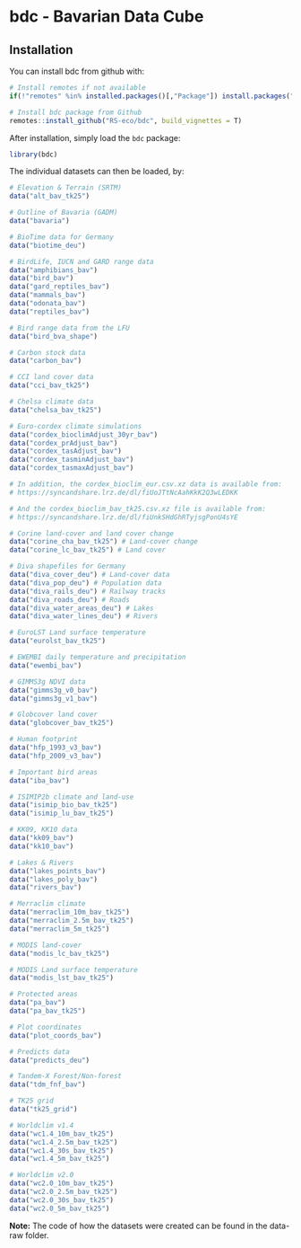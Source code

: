 bdc - Bavarian Data Cube
================

## Installation

You can install bdc from github with:

``` r
# Install remotes if not available
if(!"remotes" %in% installed.packages()[,"Package"]) install.packages("remotes")

# Install bdc package from Github
remotes::install_github("RS-eco/bdc", build_vignettes = T)
```

After installation, simply load the `bdc` package:

``` r
library(bdc)
```

The individual datasets can then be loaded, by:

``` r
# Elevation & Terrain (SRTM)
data("alt_bav_tk25")

# Outline of Bavaria (GADM)
data("bavaria")

# BioTime data for Germany
data("biotime_deu")

# BirdLife, IUCN and GARD range data
data("amphibians_bav")
data("bird_bav")
data("gard_reptiles_bav")
data("mammals_bav")
data("odonata_bav")
data("reptiles_bav")

# Bird range data from the LFU
data("bird_bva_shape")

# Carbon stock data
data("carbon_bav")

# CCI land cover data
data("cci_bav_tk25")

# Chelsa climate data
data("chelsa_bav_tk25")

# Euro-cordex climate simulations
data("cordex_bioclimAdjust_30yr_bav")
data("cordex_prAdjust_bav")
data("cordex_tasAdjust_bav")
data("cordex_tasminAdjust_bav")
data("cordex_tasmaxAdjust_bav")

# In addition, the cordex_bioclim_eur.csv.xz data is available from:
# https://syncandshare.lrz.de/dl/fiUoJTtNcAahKkK2Q3wLEDKK

# And the cordex_bioclim_bav_tk25.csv.xz file is available from:
# https://syncandshare.lrz.de/dl/fiUnkSHdGhRTyjsgPonU4sYE

# Corine land-cover and land cover change
data("corine_cha_bav_tk25") # Land-cover change
data("corine_lc_bav_tk25") # Land cover

# Diva shapefiles for Germany
data("diva_cover_deu") # Land-cover data
data("diva_pop_deu") # Population data
data("diva_rails_deu") # Railway tracks
data("diva_roads_deu") # Roads
data("diva_water_areas_deu") # Lakes
data("diva_water_lines_deu") # Rivers

# EuroLST Land surface temperature
data("eurolst_bav_tk25")

# EWEMBI daily temperature and precipitation
data("ewembi_bav")

# GIMMS3g NDVI data
data("gimms3g_v0_bav")
data("gimms3g_v1_bav")

# Globcover land cover
data("globcover_bav_tk25")

# Human footprint
data("hfp_1993_v3_bav")
data("hfp_2009_v3_bav")

# Important bird areas
data("iba_bav")

# ISIMIP2b climate and land-use
data("isimip_bio_bav_tk25")
data("isimip_lu_bav_tk25")

# KK09, KK10 data
data("kk09_bav")
data("kk10_bav")

# Lakes & Rivers
data("lakes_points_bav")
data("lakes_poly_bav")
data("rivers_bav")

# Merraclim climate
data("merraclim_10m_bav_tk25")
data("merraclim_2.5m_bav_tk25")
data("merraclim_5m_tk25")

# MODIS land-cover
data("modis_lc_bav_tk25")

# MODIS Land surface temperature
data("modis_lst_bav_tk25")

# Protected areas
data("pa_bav")
data("pa_bav_tk25")

# Plot coordinates
data("plot_coords_bav")

# Predicts data
data("predicts_deu")

# Tandem-X Forest/Non-forest
data("tdm_fnf_bav")

# TK25 grid
data("tk25_grid")

# Worldclim v1.4
data("wc1.4_10m_bav_tk25")
data("wc1.4_2.5m_bav_tk25")
data("wc1.4_30s_bav_tk25")
data("wc1.4_5m_bav_tk25")

# Worldclim v2.0
data("wc2.0_10m_bav_tk25")
data("wc2.0_2.5m_bav_tk25")
data("wc2.0_30s_bav_tk25")
data("wc2.0_5m_bav_tk25")
```

**Note:** The code of how the datasets were created can be found in the
data-raw folder.

<!--
\begin{frame}
\frametitle{Climate data - Current}
\large{
\begin{itemize}
\item Worldclim v1.4, 1960 - 1990
\vspace{1ex}
\item Worldclim v2, 1970 - 2000, climatologies
\vspace{1ex}
\item Chelsa, 1979 - 2013, monthly %What is the time frame of the climatologies?
\vspace{1ex}
\item MerraClim, 1980, 1990, 2000 %10 year time frames? What is the difference between min, max, average?
\vspace{1ex}
\item EWEMBI, 1979 - 2016, daily
\vspace{1ex}
\item Euro-Cordex, 1950 - 2100  , monthly
\vspace{1ex}
\item EuroLST, ..., 
\vspace{1ex}
\item MODIS LST, ..., monthly
\end{itemize}
}
All products provide tmin, tmax, tmean, prec. Some products also provide additional variables, i.e. wind speed, humidity, ...
\end{frame}
% Is there a study that shows how often certain products have been used in the past?

\begin{frame}
\frametitle{Climate data - Future}
\large{
\begin{itemize}
\item Worldclim v1.4
\vspace{1ex}
\item Worldclim v2 - not yet available
\vspace{1ex}
\item Chelsa
\vspace{1ex}
\item ISIMIP2b
\vspace{1ex}
\item Euro-Cordex
\end{itemize}
}
Currently all based on CMIP5, but CMIP6 for most of these products is in progress.
\end{frame}

\begin{frame}
\frametitle{Land-cover data}
\large{ 
\begin{itemize}
\item MODIS Land-cover: 600 m, global,
\vspace{1ex}
\item Corine Land-cover/Change: 500 m, Europe
\vspace{1ex}
\item CCI Land-cover: ... m, global
\vspace{1ex}
\item Globcover: ... m, global
\end{itemize}
}
All land-cover data is based on real observations, as far as I know no projections of future land-cover are currently available.
\end{frame}
% Also mention forest layer, human settlement layer, urban data from DLR!
% Change to table with table headers!!! Spatial resolution, Spatial extent, Temporal resolution, Temporal coverage, ...
%GLCC???/ Product that Italian guys use!!!

%Also talk about land-use (ISIMIP2b, Hyde, ...)
\begin{frame}
\frametitle{Land-use data}
\large{
\begin{itemize}
\item ISIMIP2b
\vspace{1ex}
\item Hyde
\vspace{1ex}
\item 
\vspace{1ex}
\item 
\end{itemize}
}
% Talk about current and future (Scenarios, ...)
\end{frame}

\begin{frame}
\frametitle{Methods}
\large{
\begin{itemize}
\item Compile data and subset by outline of Bavaria
\vspace{1ex}
\item Resample data to resolution of biodiversity data (TK25)
\vspace{1ex}
\item Store data in R package (see https://github.com/RS-eco/bdc)
\vspace{1ex}
\item Create Shiny app for on-the-fly visualisation
\vspace{1ex}
\item Visual and statistic comparison of the different data sources
\vspace{1ex}
\item ...
\end{itemize}
}
\end{frame}
-->
